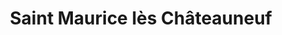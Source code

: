---
title: Saint Maurice lès Châteauneuf
url: /saint-maurice-les-chateauneuf/
latitude: 46.216
longitude: 4.254
---